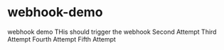 # webhook-demo
webhook demo
THis should trigger the webhook
Second Attempt
Third Attempt
Fourth Attempt
Fifth Attempt
